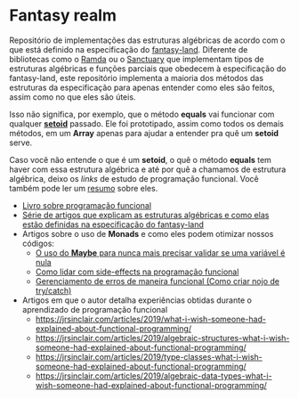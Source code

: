 # Fantasy realm

Repositório de implementações das estruturas algébricas de acordo com o que está definido na especificação do [fantasy-land](https://github.com/fantasyland/fantasy-land).
Diferente de bibliotecas como o [Ramda](https://ramdajs.com/docs/) ou o [Sanctuary](https://github.com/sanctuary-js/sanctuary) 
que implementam tipos de estruturas algébricas e funções parciais que obedecem à especificação do fantasy-land, este repositório
implementa a maioria dos métodos das estruturas da especificação para apenas entender como eles são feitos, assim como no que eles são úteis.

Isso não significa, por exemplo, que o método **equals**  vai funcionar com qualquer [**setoid**](./implementations/setoid.js) passado. Ele foi prototipado,
assim como todos os demais métodos, em um **Array** apenas para ajudar a entender pra quê um **setoid** serve.

Caso você não entende o que é um **setoid**, o quê o método **equals** tem haver com essa estrutura algébrica e até por quê
a chamamos de estrutura algébrica, deixo os _links_ de estudo de programação funcional. Você também pode ler um [resumo](./ALGEBRAICSTRUCTURES.md) sobre eles.

- [Livro sobre programação funcional](https://mostly-adequate.gitbooks.io/mostly-adequate-guide/content/)
- [Série de artigos que explicam as estruturas algébricas e como elas estão definidas na especificação do fantasy-land](http://www.tomharding.me/fantasy-land/)
- Artigos sobre o uso de **Monads** e como eles podem otimizar nossos códigos:
    - [O uso do **Maybe** para nunca mais precisar validar se uma variável é nula](https://jrsinclair.com/articles/2016/marvellously-mysterious-javascript-maybe-monad/)
    - [Como lidar com side-effects na programação funcional](https://jrsinclair.com/articles/2018/how-to-deal-with-dirty-side-effects-in-your-pure-functional-javascript/)
    - [Gerenciamento de erros de maneira funcional (Como criar nojo de try/catch)](https://jrsinclair.com/articles/2019/elegant-error-handling-with-the-js-either-monad/)
- Artigos em que o autor detalha experiências obtidas durante o aprendizado de programação funcional
    - https://jrsinclair.com/articles/2019/what-i-wish-someone-had-explained-about-functional-programming/
    - https://jrsinclair.com/articles/2019/algebraic-structures-what-i-wish-someone-had-explained-about-functional-programming/
    - https://jrsinclair.com/articles/2019/type-classes-what-i-wish-someone-had-explained-about-functional-programming/
    - https://jrsinclair.com/articles/2019/algebraic-data-types-what-i-wish-someone-had-explained-about-functional-programming/

